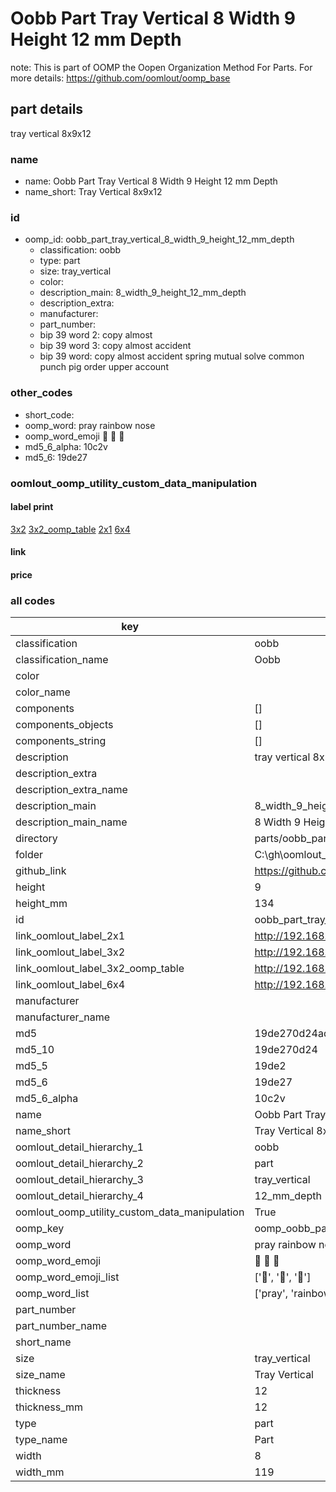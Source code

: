 # Oobb Part Tray Vertical 8 Width 9 Height 12 mm Depth  

note: This is part of OOMP the Oopen Organization Method For Parts. For more details: https://github.com/oomlout/oomp_base

##  part details
  



tray vertical 8x9x12



### name
* name: Oobb Part Tray Vertical 8 Width 9 Height 12 mm Depth
* name_short: Tray Vertical 8x9x12 
### id
* oomp_id: oobb_part_tray_vertical_8_width_9_height_12_mm_depth
  * classification: oobb
  * type: part
  * size: tray_vertical
  * color: 
  * description_main: 8_width_9_height_12_mm_depth
  * description_extra: 
  * manufacturer: 
  * part_number: 
  * bip 39 word 2: copy almost
  * bip 39 word 3: copy almost accident
  * bip 39 word: copy almost accident spring mutual solve common punch pig order upper account

### other_codes
* short_code: 
* oomp_word: pray rainbow nose
* oomp_word_emoji :pray: :rainbow: :nose:
* md5_6_alpha: 10c2v
* md5_6: 19de27






### oomlout_oomp_utility_custom_data_manipulation
#### label print
[3x2](http://192.168.1.245:1112/?label=oomp%2010c2v)
[3x2_oomp_table](http://192.168.1.108:1112/?label=oomp%2010c2v)
[2x1](http://192.168.1.242:1112/?label=oomp%2010c2v)
[6x4](http://192.168.1.55:1112/?label=oomp%2010c2v)    

#### link

                              

#### price







### all codes 
| key | value |  
| --- | --- |  
| classification | oobb |  
| classification_name | Oobb |  
| color |  |  
| color_name |  |  
| components | [] |  
| components_objects | [] |  
| components_string | [] |  
| description | tray vertical 8x9x12 |  
| description_extra |  |  
| description_extra_name |  |  
| description_main | 8_width_9_height_12_mm_depth |  
| description_main_name | 8 Width 9 Height 12 mm Depth |  
| directory | parts/oobb_part_tray_vertical_8_width_9_height_12_mm_depth |  
| folder | C:\gh\oomlout_oobb_version_4_generated_parts\parts\oobb_part_tray_vertical_8_width_9_height_12_mm_depth |  
| github_link | https://github.com/oomlout/oomlout_oomp_part_src/tree/main/parts/oobb_part_tray_vertical_8_width_9_height_12_mm_depth |  
| height | 9 |  
| height_mm | 134 |  
| id | oobb_part_tray_vertical_8_width_9_height_12_mm_depth |  
| link_oomlout_label_2x1 | http://192.168.1.242:1112/?label=oomp%2010c2v |  
| link_oomlout_label_3x2 | http://192.168.1.245:1112/?label=oomp%2010c2v |  
| link_oomlout_label_3x2_oomp_table | http://192.168.1.108:1112/?label=oomp%2010c2v |  
| link_oomlout_label_6x4 | http://192.168.1.55:1112/?label=oomp%2010c2v |  
| manufacturer |  |  
| manufacturer_name |  |  
| md5 | 19de270d24adc5cf3bc91d3202c1b180 |  
| md5_10 | 19de270d24 |  
| md5_5 | 19de2 |  
| md5_6 | 19de27 |  
| md5_6_alpha | 10c2v |  
| name | Oobb Part Tray Vertical 8 Width 9 Height 12 mm Depth |  
| name_short | Tray Vertical 8x9x12  |  
| oomlout_detail_hierarchy_1 | oobb |  
| oomlout_detail_hierarchy_2 | part |  
| oomlout_detail_hierarchy_3 | tray_vertical |  
| oomlout_detail_hierarchy_4 | 12_mm_depth |  
| oomlout_oomp_utility_custom_data_manipulation | True |  
| oomp_key | oomp_oobb_part_tray_vertical_8_width_9_height_12_mm_depth |  
| oomp_word | pray rainbow nose |  
| oomp_word_emoji | :pray: :rainbow: :nose: |  
| oomp_word_emoji_list | [':pray:', ':rainbow:', ':nose:'] |  
| oomp_word_list | ['pray', 'rainbow', 'nose'] |  
| part_number |  |  
| part_number_name |  |  
| short_name |  |  
| size | tray_vertical |  
| size_name | Tray Vertical |  
| thickness | 12 |  
| thickness_mm | 12 |  
| type | part |  
| type_name | Part |  
| width | 8 |  
| width_mm | 119 |  
